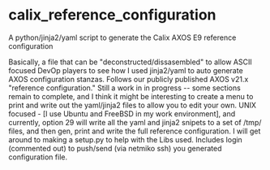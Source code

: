 # calix_reference_configuration
A python/jinja2/yaml script to generate the Calix AXOS E9 reference configuration

Basically, a file that can be "deconstructed/dissasembled" to allow ASCII focused DevOp players to see how I used jinja2/yaml to auto generate 
AXOS configuration stanzas. Follows our publicly published AXOS v21.x "reference configuration."  Still a work in in progress -- some sections 
remain to complete, and I think it might be interesting to create a menu to print and write out the yaml/jinja2 files to allow you to edit your
own. UNIX focused - 
[I use Ubuntu and FreeBSD in my work environment], and currently, option 29 will write all the yaml and jinja2 snipets to a set of /tmp/ files, and 
then gen, print and write the full reference configuration. I will get around to making a setup.py to help with the Libs used. Includes login 
(commented out) to push/send (via netmiko ssh) you generated configuration file. 
